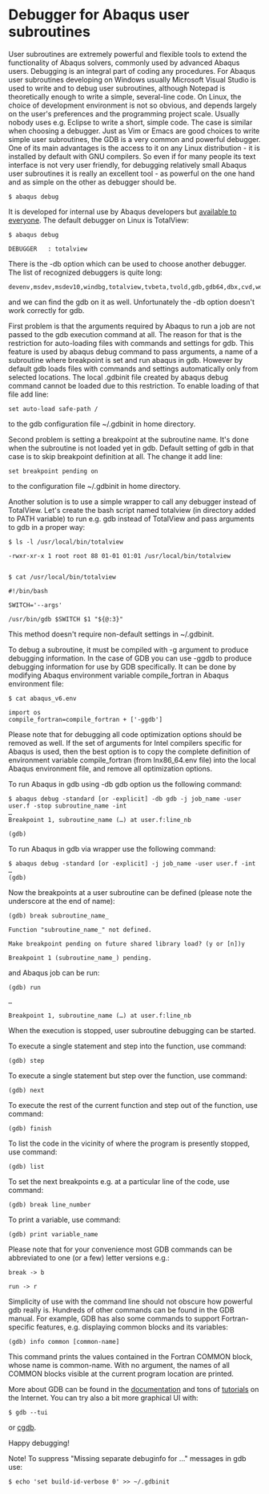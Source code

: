 # Debugger for Abaqus user subroutines

 User subroutines are extremely powerful and flexible tools to extend the functionality of Abaqus solvers, commonly used by advanced Abaqus users. Debugging is an integral part of coding any procedures. For Abaqus user subroutines developing on Windows usually Microsoft Visual Studio is used to write and to debug user subroutines, although Notepad is theoretically enough to write a simple, several-line code. On Linux, the choice of development environment is not so obvious, and depends largely on the user's preferences and the programming project scale. Usually nobody uses e.g. Eclipse to write a short, simple code. The case is similar when choosing a debugger. Just as Vim or Emacs are good choices to write simple user subroutines, the GDB is a very common and powerful debugger. One of its main advantages is the access to it on any Linux distribution - it is installed by default with GNU compilers. So even if for many people its text interface is not very user friendly, for debugging relatively small Abaqus user subroutines it is really an excellent tool - as powerful on the one hand and as simple on the other as debugger should be.
```
$ abaqus debug
```
It is developed for internal use by Abaqus developers but [available to everyone](https://kb.dsxclient.3ds.com/mashup-ui/page/document?q=docid:QA00000007986). The default debugger on Linux is TotalView:
```
$ abaqus debug

DEBUGGER   : totalview
```
There is the -db option which can be used to choose another debugger. The list of recognized debuggers is quite long:
```
devenv,msdev,msdev10,windbg,totalview,tvbeta,tvold,gdb,gdb64,dbx,cvd,wdb,ddd,idb
```
 and we can find the gdb on it as well. Unfortunately the -db option doesn't work correctly for gdb.

First problem is that the arguments required by Abaqus to run a job are not passed to the gdb execution command at all. The reason for that is the restriction for auto-loading files with commands and settings for gdb. This feature is used by abaqus debug command to pass arguments, a name of a subroutine where breakpoint is set and run abaqus in gdb. However by default gdb loads files with commands and settings automatically only from selected locations. The local .gdbinit file created by abaqus debug command cannot be loaded due to this restriction. To enable loading of that file add line:
```
set auto-load safe-path /
```
 to the gdb configuration file ~/.gdbinit in home directory.

Second problem is setting a breakpoint at the subroutine name. It's done when the subroutine is not loaded yet in gdb. Default setting of gdb in that case is to skip breakpoint definition at all. The change it add line:
```
set breakpoint pending on
```
to the configuration file ~/.gdbinit in home directory.

Another solution is to use a simple wrapper to call any debugger instead of TotalView. Let's create the bash script named totalview (in directory added to PATH variable) to run e.g. gdb instead of TotalView and pass arguments to gdb in a proper way:
```
$ ls -l /usr/local/bin/totalview

-rwxr-xr-x 1 root root 88 01-01 01:01 /usr/local/bin/totalview


$ cat /usr/local/bin/totalview

#!/bin/bash

SWITCH='--args'

/usr/bin/gdb $SWITCH $1 "${@:3}"
```
 This method doesn't require non-default settings in ~/.gdbinit.

To debug a subroutine, it must be compiled with -g argument to produce debugging information. In the case of GDB you can use -ggdb to produce debugging information for use by GDB specifically. It can be done by modifying Abaqus environment variable compile_fortran in Abaqus environment file: 
```
$ cat abaqus_v6.env

import os
compile_fortran=compile_fortran + ['-ggdb']
```
Please note that for debugging all code optimization options should be removed as well. If the set of arguments for Intel compilers specific for Abaqus is used, then the best option is to copy the complete definition of environment variable compile_fortran (from lnx86_64.env file) into the local Abaqus environment file, and remove all optimization options.

To run Abaqus in gdb using -db gdb option us the following command:
```
$ abaqus debug -standard [or -explicit] -db gdb -j job_name -user user.f -stop subroutine_name -int
…
Breakpoint 1, subroutine_name (…) at user.f:line_nb

(gdb)
```
To run Abaqus in gdb via wrapper use the following command:
```
$ abaqus debug -standard [or -explicit] -j job_name -user user.f -int
…
(gdb)
```
Now the breakpoints at a user subroutine can be defined (please note the underscore at the end of name):
```
(gdb) break subroutine_name_

Function "subroutine_name_" not defined.

Make breakpoint pending on future shared library load? (y or [n])y

Breakpoint 1 (subroutine_name_) pending.
```
and Abaqus job can be run:
```
(gdb) run

…

Breakpoint 1, subroutine_name (…) at user.f:line_nb
```
When the execution is stopped, user subroutine debugging can be started.

To execute a single statement and step into the function, use command:
```
(gdb) step
```
To execute a single statement but step over the function, use command:
```
(gdb) next
```
To execute the rest of the current function and step out of the function, use command:
```
(gdb) finish
```
To list the code in the vicinity of where the program is presently stopped, use command:
```
(gdb) list
```
To set the next breakpoints e.g. at a particular line of the code, use command:
```
(gdb) break line_number
```
To print a variable, use command:
```
(gdb) print variable_name
```
Please note that for your convenience most GDB commands can be abbreviated to one (or a few) letter versions e.g.:
```
break -> b
 
run -> r
```
Simplicity of use with the command line should not obscure how powerful gdb really is. Hundreds of other commands can be found in the GDB manual. For example, GDB has also some commands to support Fortran-specific features, e.g. displaying common blocks and its variables:
```
(gdb) info common [common-name]
```
This command prints the values contained in the Fortran COMMON block, whose name is common-name. With no argument, the names of all COMMON blocks visible at the current program location are printed.

More about GDB can be found in the [documentation](https://www.sourceware.org/gdb/documentation/) and tons of [tutorials](https://www.google.com/search?q=gdb+tutorial) on the Internet. You can try also a bit more graphical UI with:
```
$ gdb --tui
```
or [cgdb](https://cgdb.github.io/).

Happy debugging!

Note! To suppress "Missing separate debuginfo for …" messages in gdb use:
```
$ echo 'set build-id-verbose 0' >> ~/.gdbinit
```
